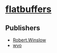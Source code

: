 # [flatbuffers](https://pypi.org/project/flatbuffers)



## Publishers
- [Robert.Winslow](https://pypi.org/user/Robert.Winslow)
- [wvo](https://pypi.org/user/wvo)

